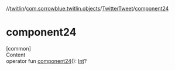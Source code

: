 //[twitlin](../../index.md)/[com.sorrowblue.twitlin.objects](../index.md)/[TwitterTweet](index.md)/[component24](component24.md)



# component24  
[common]  
Content  
operator fun [component24](component24.md)(): [Int](https://kotlinlang.org/api/latest/jvm/stdlib/kotlin/-int/index.html)?  



